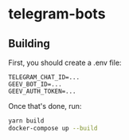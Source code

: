 # telegram-bots

## Building

First, you should create a .env file:
```env
TELEGRAM_CHAT_ID=...
GEEV_BOT_ID=...
GEEV_AUTH_TOKEN=...
```

Once that's done, run:
```bash
yarn build
docker-compose up --build
```
